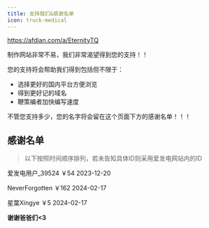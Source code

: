 ```yaml
---
title: 支持我们&感谢名单
icon: truck-medical
---
```


https://afdian.com/a/EternityTQ

制作网站非常不易，我们非常渴望得到您的支持！！

您的支持将会帮助我们得到包括但不限于：

+ 选择更好的国内平台方便浏览
+ 得到更好记的域名
+ 鞭策编者加快编写速度

不管您支持多少，您的名字将会留在这个页面下方的感谢名单！！！




## **感谢名单**

>以下按照时间顺序排列，若未告知具体ID则采用爱发电网站内的ID

爱发电用户_39524 ￥54 2023-12-20

NeverForgotten ￥162 2024-02-17

星葉Xingye ￥5 2024-02-17

**谢谢爸爸们<3**